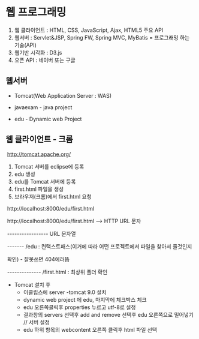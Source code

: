 # 웹 프로그래밍

1. 웹 클라이언트 : HTML, CSS, JavaScript, Ajax, HTML5 주요 API
2. 웹서버 : Servlet&JSP, Spring FW, Spring MVC, MyBatis = 프로그래밍 하는 기술(API)
3. 웹기반 시각화 : D3.js
4. 오픈 API : 네이버 또는 구글



## 웹서버

- Tomcat(Web Application Server : WAS)

- javaexam - java project
- edu - Dynamic web Project



## 웹 클라이언트 - 크롬

​        http://tomcat.apache.org/

1. Tomcat 서버를 eclipse에 등록
2. edu 생성
3. edu를 Tomcat 서버에 등록
4. first.html 파일을 생성
5. 브라우저(크롬)에서 first.html 요청

​       http://localhost:8000/edu/first.html

​       http://localhost:8000/edu/first.html --> HTTP URL 문자

​                                                ----------------- URL 문자열

​                                              ------- /edu : 컨택스트패스(이거에 따라 어떤 프로젝트에서 파일을 찾아서 줄것인지 

​                                                                    확인) - 잘못쓰면 404에러뜸

​                                                        -------------- /first.html : 최상위 폴더 확인

- Tomcat 설치 후
  - 이클립스에 server -tomcat 9.0 설치
  - dynamic web project 에 edu, 마지막에 체크박스 체크
  - edu 오른쪽클릭후 properties 누르고 utf-8로 설정
  - 결과창의 servers  선택후 add and remove 선택후 edu 오른쪽으로 밀어넣기 // 서버 설정
  - edu 하위 항목의 webcontent 오른쪽 클릭후 html 파일 선택